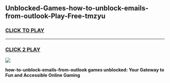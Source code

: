 
## Unblocked-Games-how-to-unblock-emails-from-outlook-Play-Free-tmzyu
<h3>
<a href="https://premium76.site?title=how-to-unblock-emails-from-outlook&ref=21A">CLICK TO PLAY</a></h3>
<hr>

<h3>
<a href="https://premium76.site?title=how-to-unblock-emails-from-outlook&ref=21A">CLICK 2 PLAY</a>
  
</h3>

<a href="https://premium76.site?title=how-to-unblock-emails-from-outlook&ref=21A"><img src="https://clearcache.store/games.png"></a>


**how-to-unblock-emails-from-outlook games unblocked: Your Gateway to Fun and Accessible Online Gaming**
